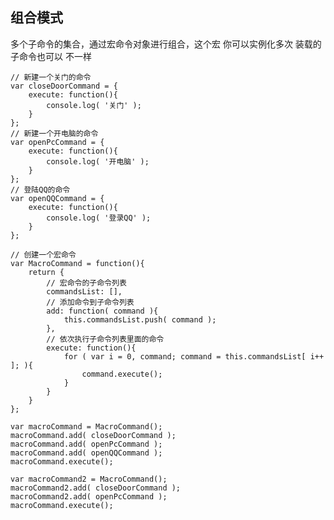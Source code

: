 ## 组合模式

多个子命令的集合，通过宏命令对象进行组合，这个宏 你可以实例化多次  装载的子命令也可以 不一样

    // 新建一个关门的命令
    var closeDoorCommand = {
        execute: function(){
            console.log( '关门' );
        }
    };
    // 新建一个开电脑的命令
    var openPcCommand = {
        execute: function(){
            console.log( '开电脑' );
        }
    };
    // 登陆QQ的命令
    var openQQCommand = {
        execute: function(){
            console.log( '登录QQ' );
        }
    };

    // 创建一个宏命令
    var MacroCommand = function(){
        return {
            // 宏命令的子命令列表
            commandsList: [],
            // 添加命令到子命令列表
            add: function( command ){
                this.commandsList.push( command );
            },
            // 依次执行子命令列表里面的命令
            execute: function(){
                for ( var i = 0, command; command = this.commandsList[ i++ ]; ){
                    command.execute();
                }
            }
        }
    };

    var macroCommand = MacroCommand();
    macroCommand.add( closeDoorCommand );
    macroCommand.add( openPcCommand );
    macroCommand.add( openQQCommand );
    macroCommand.execute();

    var macroCommand2 = MacroCommand();
    macroCommand2.add( closeDoorCommand );
    macroCommand2.add( openPcCommand );
    macroCommand.execute();